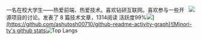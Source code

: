 <img align="right" src="https://count.getloli.com/get/@:Minori-ty?theme=rule34"> 一名在校大学生——热爱前端、热爱技术。喜欢钻研互联网。喜欢参与一些开源项目的讨论。发表了 8 篇技术文章，1314阅读 活跃度99%[![](https://activity-graph.herokuapp.com/graph?username=Xindong350&theme=react-dark&area=true&hide_border=true")](https://github.com/ashutosh00710/github-readme-activity-graph)![Minori-ty's github stats](https://github-readme-stats.vercel.app/api?username=Xindong350)![Top Langs](https://github-readme-stats.vercel.app/api/top-langs/?username=Xindong350)
